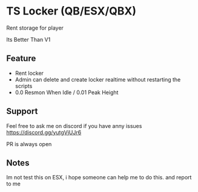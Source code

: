 
# TS Locker **(QB/ESX/QBX)**

Rent storage for player

Its Better Than V1


## Feature

- Rent locker
- Admin can delete and create locker realtime without restarting the scripts
- 0.0 Resmon When Idle / 0.01 Peak Height
## Support

Feel free to ask me on discord if you have anny issues 
https://discord.gg/yutgVjUJr6

PR is always open


## Notes

Im not test this on ESX, i hope someone can help me to do this. and report to me
